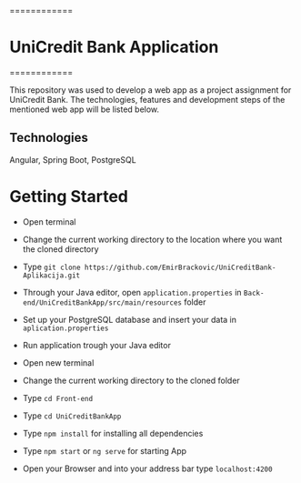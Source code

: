 ============

# UniCredit Bank Application

============

This repository was used to develop a web app as a project assignment for UniCredit Bank. The technologies, features and development steps of the mentioned web app will be listed below.

## Technologies

Angular, Spring Boot, PostgreSQL

# Getting Started

- Open terminal
- Change the current working directory to the location where you want the cloned directory
- Type `git clone https://github.com/EmirBrackovic/UniCreditBank-Aplikacija.git`


- Through your Java editor, open `application.properties` in `Back-end/UniCreditBankApp/src/main/resources` folder
- Set up your PostgreSQL database and insert your data in `aplication.properties`
- Run application trough your Java editor

- Open new terminal
- Change the current working directory to the cloned folder
- Type `cd Front-end`
- Type `cd UniCreditBankApp`
- Type `npm install` for installing all dependencies 
- Type `npm start` or `ng serve` for starting App

- Open your Browser and into your address bar type `localhost:4200`




